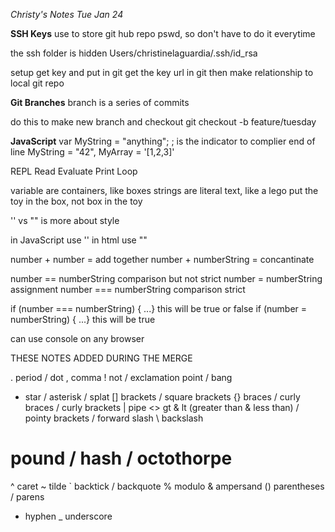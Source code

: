 *Christy's Notes Tue Jan 24*

**SSH Keys**
use to store git hub repo pswd, so don't have to do it everytime

the ssh folder is hidden
Users/christinelaguardia/.ssh/id_rsa

setup
get key and put in git
get the key url in git
then make relationship to local git repo

**Git Branches**
branch is a series of commits

do this to make new branch and checkout
git checkout -b feature/tuesday

**JavaScript**
var MyString = "anything";
; is the indicator to complier end of line
MyString = "42",
MyArray = '[1,2,3]'

REPL
Read
Evaluate
Print
Loop

variable are containers, like boxes
strings are literal text, like a lego
put the toy in the box, not box in the toy

'' vs "" is more about style

in JavaScript use ''
in html use ""

number + number = add together
number + numberString = concantinate

number == numberString  comparison but not strict
number = numberString  assignment
number === numberString  comparison strict

if (number === numberString) { ...}  this will be true or false
if (number = numberString) { ...}  this will be true



can use console on any browser



THESE NOTES ADDED DURING THE MERGE

. period / dot
, comma
! not / exclamation point / bang
* star / asterisk / splat
[] brackets / square brackets
{} braces / curly braces / curly brackets
| pipe
<> gt & lt (greater than & less than) / pointy brackets
/ forward slash
\ backslash
# pound / hash / octothorpe
^ caret
~ tilde
` backtick / backquote
% modulo
& ampersand
() parentheses / parens
- hyphen
_ underscore
